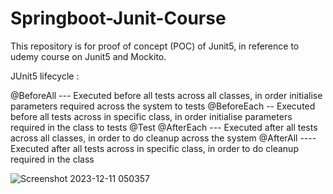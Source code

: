 # Springboot-Junit-Course
This repository is for proof of concept (POC) of Junit5, in reference to udemy course on Junit5 and Mockito.

JUnit5 lifecycle :

@BeforeAll --- Executed before all tests across all classes, in order initialise parameters required across the system to tests
@BeforeEach -- Executed before all tests across in specific class, in order initialise parameters required in the class to tests
@Test
@AfterEach --- Executed after all tests across all classes, in order to do cleanup across the system
@AfterAll ---- Executed after all tests across in specific class, in order to do cleanup required in the class

![Screenshot 2023-12-11 050357](https://github.com/SanketKutumbe/Springboot-Junit-Course/assets/30076041/9c5bb676-d693-4cd3-bf0b-ac1a53d1701f)
